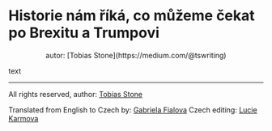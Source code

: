 # Historie nám říká, co můžeme čekat po Brexitu a Trumpovi
<center>autor: [Tobias Stone](https://medium.com/@tswriting)</center>

text

---------

All rights reserved, author: [Tobias Stone](https://medium.com/@tswriting)


Translated from English to Czech by: [Gabriela Fialova](http://bit.ly/gfialova)
Czech editing: [Lucie Karmova](http://bit.ly/lkarmova)
